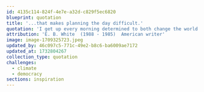 ```yaml
---
id: 4135c114-824f-4e7e-a32d-c829f5ec6820
blueprint: quotation
title: '...that makes planning the day difficult.'
quotation: 'I get up every morning determined to both change the world and have one hell of a good time. Sometimes this makes planning my day difficult.'
attribution: 'E. B. White  (1988 - 1985)  American writer'
image: image-1709325723.jpeg
updated_by: 46c097c5-771c-49e2-b8c6-ba6009ae7172
updated_at: 1732804267
collection_type: quotation
challenges:
  - climate
  - democracy
sections: inspiration
---
```

